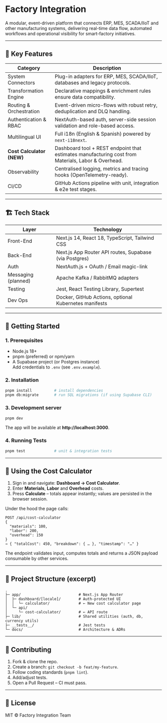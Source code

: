 # Factory Integration

A modular, event-driven platform that connects ERP, MES, SCADA/IIoT and other manufacturing systems, delivering real-time data flow, automated workflows and operational visibility for smart-factory initiatives.

---

## 🌟 Key Features
| Category | Description |
|----------|-------------|
| System Connectors | Plug-in adapters for ERP, MES, SCADA/IIoT, databases and legacy protocols. |
| Transformation Engine | Declarative mappings & enrichment rules ensure data compatibility. |
| Routing & Orchestration | Event-driven micro-flows with robust retry, deduplication and DLQ handling. |
| Authentication & RBAC | NextAuth-based auth, server-side session validation and role-based access. |
| Multilingual UI | Full i18n (English & Spanish) powered by `next-i18next`. |
| **Cost Calculator (NEW)** | Dashboard tool + REST endpoint that estimates manufacturing cost from Materials, Labor & Overhead. |
| Observability | Centralised logging, metrics and tracing hooks (OpenTelemetry-ready). |
| CI/CD | GitHub Actions pipeline with unit, integration & e2e test stages. |

---

## 🏗️ Tech Stack

| Layer | Technology |
|-------|------------|
| Front-End | Next.js 14, React 18, TypeScript, Tailwind CSS |
| Back-End | Next.js App Router API routes, Supabase (via Postgres) |
| Auth | NextAuth.js + OAuth / Email magic-link |
| Messaging (planned) | Apache Kafka / RabbitMQ adapters |
| Testing | Jest, React Testing Library, Supertest |
| Dev Ops | Docker, GitHub Actions, optional Kubernetes manifests |

---

## 🚀 Getting Started

### 1. Prerequisites
* Node.js 18+
* pnpm (preferred) or npm/yarn
* A Supabase project (or Postgres instance)  
  Add credentials to `.env` (see `.env.example`).

### 2. Installation
```bash
pnpm install          # install dependencies
pnpm db:migrate       # run SQL migrations (if using Supabase CLI)
```

### 3. Development server
```bash
pnpm dev
```
The app will be available at **http://localhost:3000**.

### 4. Running Tests
```bash
pnpm test             # unit & integration tests
```

---

## 🎯 Using the Cost Calculator

1. Sign in and navigate: **Dashboard → Cost Calculator**.  
2. Enter **Materials**, **Labor** and **Overhead** costs.  
3. Press **Calculate** – totals appear instantly; values are persisted in the browser session.

Under the hood the page calls:

```
POST /api/cost-calculator
{
  "materials": 100,
  "labor": 200,
  "overhead": 150
}
→ { "totalCost": 450, "breakdown": { … }, "timestamp": "…" }
```

The endpoint validates input, computes totals and returns a JSON payload consumable by other services.

---

## 📂 Project Structure (excerpt)

```
.
├─ app/                          # Next.js App Router
│  ├─ dashboard/[locale]/        # Auth-protected UI
│  │  └─ calculator/             # ← New cost calculator page
│  └─ api/
│     └─ cost-calculator/        # ← API route
├─ lib/                          # Shared utilities (auth, db, currency utils)
├─ __tests__/                    # Jest tests
└─ docs/                         # Architecture & ADRs
```

---

## 🤝 Contributing

1. Fork & clone the repo.
2. Create a branch: `git checkout -b feat/my-feature`.
3. Follow coding standards (`pnpm lint`).
4. Add/adjust tests.
5. Open a Pull Request – CI must pass.

---

## 📜 License

MIT © Factory Integration Team

